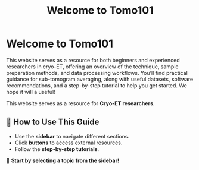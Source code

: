 ﻿---
layout: default
title: "Welcome to Tomo101"
nav_order: 1
---

# Welcome to Tomo101
This website serves as a resource for both beginners and experienced researchers in cryo-ET, offering an overview of the technique, sample preparation methods, and data processing workflows.
You’ll find practical guidance for sub-tomogram averaging, along with useful datasets, software recommendations, and a step-by-step
tutorial to help you get started.
We hope it will a useful!

This website serves as a resource for **Cryo-ET researchers**.  

## 📌 **How to Use This Guide**
- Use the **sidebar** to navigate different sections.
- Click **buttons** to access external resources.
- Follow the **step-by-step tutorials**.

🚀 **Start by selecting a topic from the sidebar!**

